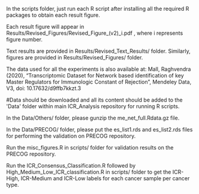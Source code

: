 In the scripts folder, just run each R script after installing all the required R packages to obtain each result figure.

Each result figure will appear in Results/Revised_Figures/Revised_Figure_(v2)_i.pdf , where i represents figure number.

Text results are provided in Results/Revised_Text_Results/ folder. Similarly, figures are provided in Results/Revised_Figures/ folder.

The data used for all the experiments is also available at: Mall, Raghvendra (2020), “Transcriptomic Dataset for Network based identification of key Master Regulators for Immunologic Constant of Rejection”, Mendeley Data, V3, doi: 10.17632/d9ffb7kkzt.3

#Data should be downloaded and all its content should be added to the 'Data' folder within main ICR_Analysis repository for running R scripts.

In the Data/Others/ folder, please gunzip the me_net_full.Rdata.gz file.

In the Data/PRECOG/ folder, please put the es_list1.rds and es_list2.rds files for performing the validation on PRECOG repository.

Run the misc_figures.R in scripts/ folder for validation results on the PRECOG repository.

Run the ICR_Consensus_Classification.R followed by High_Medium_Low_ICR_classification.R in scripts/ folder to get the ICR-High, ICR-Medium and ICR-Low labels for each cancer sample per cancer type.
